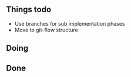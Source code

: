 ## Things todo
* Use branches for sub implementation phases
* Move to git-flow structure

## Doing

## Done